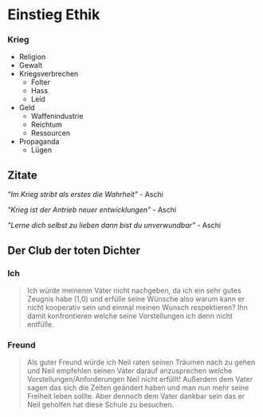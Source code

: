 # **Einstieg Ethik**
### Krieg
- Religion
- Gewalt
- Kriegsverbrechen
    * Folter
    * Hass
    * Leid
- Geld
    * Waffenindustrie
    * Reichtum
    * Ressourcen
- Propaganda
    * Lügen
## Zitate
*"Im Krieg stribt als erstes die Wahrheit"* - Aschi

*"Krieg ist der Antrieb neuer entwicklungen"* - Aschi

*"Lerne dich selbst zu lieben dann bist du unverwundbar"* - Aschi
## Der Club der toten Dichter
### Ich
> Ich würde meinenm Vater nicht nachgeben, da ich ein sehr gutes Zeugnis habe (1,0) und erfülle seine Wünsche also warum kann er nicht kooperativ sein und einmal meinen Wunsch respektieren? Ihn damit konfrontieren welche seine Vorstellungen ich denn nicht entfülle. 

### Freund
> Als guter Freund würde ich Neil raten seinen Träumen nach zu gehen und Neil empfehlen seinen Vater darauf anzusprechen welche Vorstellungen/Anforderungen Neil nicht erfüllt! Außerdem dem Vater sagen das sich die Zeiten geändert haben und man nun mehr seine Freiheit leben sollte. Aber dennoch dem Vater dankbar sein das er Neil geholfen hat diese Schule zu besuchen.

